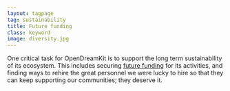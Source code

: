 ```yaml
---
layout: tagpage
tag: sustainability
title: Future funding
class: keyword
image: diversity.jpg
---
```


One critical task for OpenDreamKit is to support the long term
sustainability of its ecosystem. This includes securing [future
funding](/tag/future_funding) for its activities, and finding ways to
rehire the great personnel we were lucky to hire so that they can keep
supporting our communities; they deserve it.
